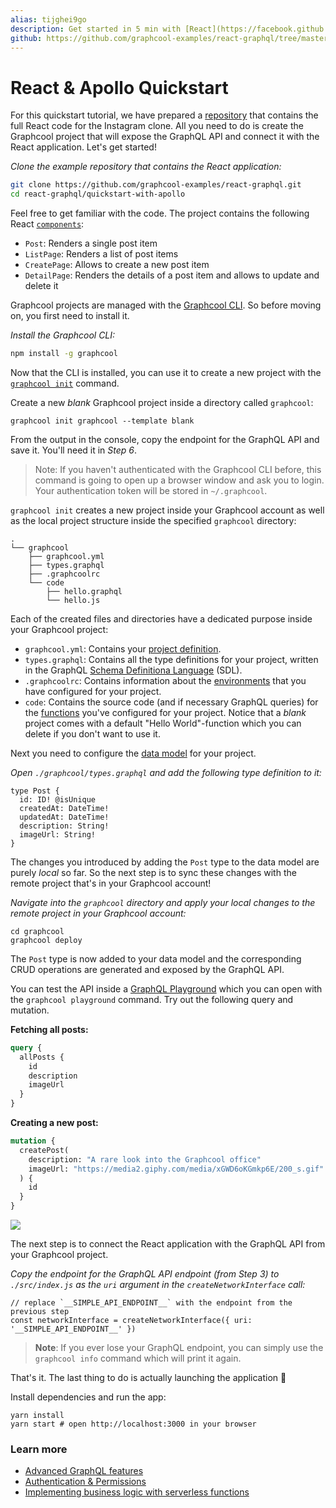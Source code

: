 ```yaml
---
alias: tijghei9go
description: Get started in 5 min with [React](https://facebook.github.io/react/), [Apollo Client](https://github.com/apollographql/apollo-client) and [GraphQL](https://www.graphql.org) and learn how to build a simple Instagram clone.
github: https://github.com/graphcool-examples/react-graphql/tree/master/quickstart-with-apollo
---
```


# React & Apollo Quickstart

For this quickstart tutorial, we have prepared a [repository](https://github.com/graphcool-examples/react-graphql/tree/master/quickstart-with-apollo) that contains the full React code for the Instagram clone. All you need to do is create the Graphcool project that will expose the GraphQL API and connect it with the React application. Let's get started! 

<Instruction>

*Clone the example repository that contains the React application:*

```sh
git clone https://github.com/graphcool-examples/react-graphql.git
cd react-graphql/quickstart-with-apollo
```

</Instruction>

Feel free to get familiar with the code. The project contains the following React [`components`](https://github.com/graphcool-examples/react-graphql/tree/master/quickstart-with-apollo/src/components):

- `Post`: Renders a single post item
- `ListPage`: Renders a list of post items
- `CreatePage`: Allows to create a new post item
- `DetailPage`: Renders the details of a post item and allows to update and delete it

Graphcool projects are managed with the [Graphcool CLI](!alias-zboghez5go). So before moving on, you first need to install it.

<Instruction>

*Install the Graphcool CLI:*

```sh
npm install -g graphcool
```

</Instruction>

Now that the CLI is installed, you can use it to create a new project with the [`graphcool init`](!alias-zboghez5go#graphcool-init) command.

<Instruction>

Create a new _blank_ Graphcool project inside a directory called `graphcool`:

```sh(path="")
graphcool init graphcool --template blank
```

From the output in the console, copy the endpoint for the GraphQL API and save it. You'll need it in _Step 6_.

</Instruction>

> Note: If you haven't authenticated with the Graphcool CLI before, this command is going to open up a browser window and ask you to login. Your authentication token will be stored in `~/.graphcool`.

`graphcool init` creates a new project inside your Graphcool account as well as the local project structure inside the specified `graphcool` directory:

```(nocopy)
.
└── graphcool
    ├── graphcool.yml
    ├── types.graphql
    ├── .graphcoolrc
    └── code
        ├── hello.graphql
        └── hello.js
  ```

Each of the created files and directories have a dedicated purpose inside your Graphcool project:

- `graphcool.yml`: Contains your [project definition](opheidaix3#project-definition).
- `types.graphql`: Contains all the type definitions for your project, written in the GraphQL [Schema Definitiona Language](https://medium.com/@graphcool/graphql-sdl-schema-definition-language-6755bcb9ce51) (SDL).
- `.graphcoolrc`: Contains information about the [environments](!alias-opheidaix3#environments) that you have configured for your project.
- `code`: Contains the source code (and if necessary GraphQL queries) for the [functions](!alias-aiw4aimie9) you've configured for your project. Notice that a _blank_ project comes with a default "Hello World"-function which you can delete if you don't want to use it.

Next you need to configure the [data model](!alias-eiroozae8u) for your project.

<Instruction>

*Open `./graphcool/types.graphql` and add the following type definition to it:*

```graphql(path="graphcool/types.graphql")
type Post {
  id: ID! @isUnique
  createdAt: DateTime!
  updatedAt: DateTime!
  description: String!
  imageUrl: String!
}
```

</Instruction>

The changes you introduced by adding the `Post` type to the data model are purely _local_ so far. So the next step is to sync these changes with the remote project that's in your Graphcool account!

<Instruction>

*Navigate into the `graphcool` directory and apply your local changes to the remote project in your Graphcool account:*

```sh(path="")
cd graphcool
graphcool deploy
```

</Instruction>


The `Post` type is now added to your data model and the corresponding CRUD operations are generated and exposed by the GraphQL API.

You can test the API inside a [GraphQL Playground](!alias-uh8shohxie#playground) which you can open with the `graphcool playground` command. Try out the following query and mutation.

**Fetching all posts:**

```graphql
query {
  allPosts {
    id
    description
    imageUrl
  }
}
```

**Creating a new post:**

```graphql
mutation {
  createPost(
    description: "A rare look into the Graphcool office"
    imageUrl: "https://media2.giphy.com/media/xGWD6oKGmkp6E/200_s.gif"
  ) {
    id
  }
}
```

![](https://imgur.com/w95UEi9.gif)


The next step is to connect the React application with the GraphQL API from your Graphcool project.

<Instruction>

*Copy the endpoint for the GraphQL API endpoint (from Step 3)  to `./src/index.js` as the `uri` argument in the `createNetworkInterface` call:*

```js(path="src/index.js")
// replace `__SIMPLE_API_ENDPOINT__` with the endpoint from the previous step
const networkInterface = createNetworkInterface({ uri: '__SIMPLE_API_ENDPOINT__' })
```

</Instruction>

> **Note**: If you ever lose your GraphQL endpoint, you can simply use the `graphcool info` command which will print it again.

That's it. The last thing to do is actually launching the application 🚀

<Instruction>

Install dependencies and run the app:

```sh(path="")
yarn install
yarn start # open http://localhost:3000 in your browser
```

</Instruction>


### Learn more

* [Advanced GraphQL features](https://blog.graph.cool/advanced-graphql-features-of-the-graphcool-api-5b8db3b0a71)
* [Authentication & Permissions](https://www.graph.cool/docs/reference/auth/overview-ohs4aek0pe/)
* [Implementing business logic with serverless functions](https://www.graph.cool/docs/reference/functions/overview-aiw4aimie9/)
